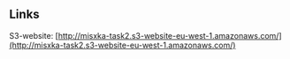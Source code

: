 ## Links

S3-website: [http://misxka-task2.s3-website-eu-west-1.amazonaws.com/](http://misxka-task2.s3-website-eu-west-1.amazonaws.com/)
